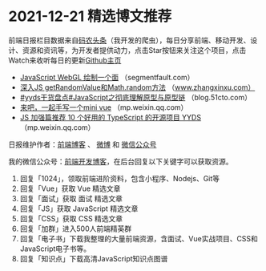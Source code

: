 # 2021-12-21 精选博文推荐

前端日报栏目数据来自[码农头条](http://hao.caibaojian.com.cn/)（我开发的爬虫），每日分享前端、移动开发、设计、资源和资讯等，为开发者提供动力，点击Star按钮来关注这个项目，点击Watch来收听每日的更新[Github主页](https://github.com/kujian/frontendDaily)
* [JavaScript WebGL 绘制一个面](https://segmentfault.com/a/1190000041144928) （segmentfault.com）
* [深入JS getRandomValue和Math.random方法](https://www.zhangxinxu.com/wordpress/2021/12/js-getrandomvalue-math-random/) （www.zhangxinxu.com）
* [#yyds干货盘点#JavaScript之彻底理解原型与原型链](https://blog.51cto.com/u_11724598/4820454) （blog.51cto.com）
* [来吧，一起手写一个mini vue](https://mp.weixin.qq.com/s?__biz=MzIxNDc4MjEzNw==&mid=2247486019&idx=1&sn=7c4c1d6e06fe9fd5fcf6602c0fa31e5b) （mp.weixin.qq.com）
* [JS 加强篇推荐 10 个好用的 TypeScript 的开源项目 YYDS](https://mp.weixin.qq.com/s?__biz=Mzg2NjI5NDcyOQ==&mid=2247485916&idx=1&sn=8682383999e00ab8435f67731c715992) （mp.weixin.qq.com）

日报维护作者：[前端博客](http://caibaojian.com.cn/) 、 [微博](http://weibo.com/kujian) 和 [微信公众号](https://open.weixin.qq.com/qr/code?username=caibaojian_com)

我的微信公众号：[前端开发博客](https://open.weixin.qq.com/qr/code?username=caibaojian_com)，在后台回复以下关键字可以获取资源。

1. 回复「1024」，领取前端进阶资料，包含小程序、Nodejs、Git等
2. 回复「Vue」获取 Vue 精选文章
3. 回复「面试」获取 面试 精选文章
4. 回复「JS」获取 JavaScript 精选文章
5. 回复「CSS」获取 CSS 精选文章
6. 回复「加群」进入500人前端精英群
7. 回复「电子书」下载我整理的大量前端资源，含面试、Vue实战项目、CSS和JavaScript电子书等。
8. 回复「知识点」下载高清JavaScript知识点图谱